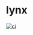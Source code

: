 # lynx

[![ci](https://github.com/smartxworks/lynx/actions/workflows/ci.yaml/badge.svg)](https://github.com/smartxworks/lynx/actions/workflows/ci.yaml)
